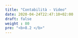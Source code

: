 ```yaml
---
title: "Contabilità - Video"
date: 2020-04-24T22:47:10+02:00
draft: false
weight : 80
pre: "<b>8.2 </b>"
---
```

















